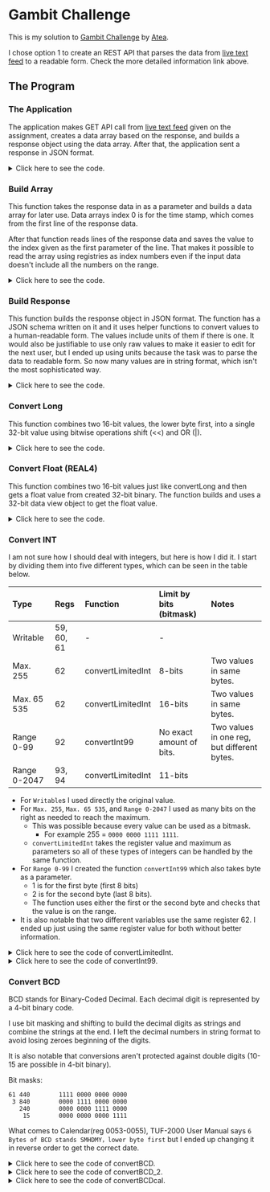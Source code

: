 # Gambit Challenge

This is my solution to [Gambit Challenge](https://github.com/gambit-labs/challenge) by [Atea](https://www.atea.fi/).

I chose option 1 to create an REST API that parses the data from [live text feed](http://tuftuf.gambitlabs.fi/feed.txt) to a readable form.
Check the more detailed information link above.


## The Program


### The Application

The application makes GET API call from [live text feed](http://tuftuf.gambitlabs.fi/feed.txt) given on the assignment,
creates a data array based on the response, and builds a response object using the data array.
After that, the application sent a response in JSON format.

<details>
<summary>Click here to see the code.</summary>
	
```javascript
// add code here
```
</details>


### Build Array

This function takes the response data in as a parameter and builds a data array for later use. Data arrays index 0 is for the time stamp,
which comes from the first line of the response data.

After that function reads lines of the response data and saves the value to the index
given as the first parameter of the line. That makes it possible to read the array using registries as index numbers even 
if the input data doesn't include all the numbers on the range.

<details>
<summary>Click here to see the code.</summary>
	
```javascript
// add code here
```
</details>


### Build Response

This function builds the response object in JSON format. The function has a JSON schema written on it and it uses helper functions to convert values
to a human-readable form. The values include units of them if there is one. It would also be justifiable to use only raw values to make it
easier to edit for the next user, but I ended up using units because the task was to parse the data to readable form. So now many values are in
string format, which isn't the most sophisticated way.

<details>
<summary>Click here to see the code.</summary>
	
```javascript
// add code here
```
</details>


### Convert Long

This function combines two 16-bit values, the lower byte first, into a single 32-bit value using bitwise operations shift (<<) and OR (|).

<details>
<summary>Click here to see the code.</summary>
	
```javascript
let	convertLong = (reg1, reg2) => {
	return (reg2 << 16) | reg1
}
```
</details>


### Convert Float (REAL4)

This function combines two 16-bit values just like convertLong and then gets a float value from created 32-bit binary.
The function builds and uses a 32-bit data view object to get the float value.

<details>
<summary>Click here to see the code.</summary>
	
```javascript
let	convertFloat = (reg1, reg2) => {
	let value = (reg2 << 16) | reg1;
	const buffer = new ArrayBuffer(4);
	const dataView = new DataView(buffer);
	dataView.setUint32(0, value, false);
	const floatValue = dataView.getFloat32(0, false);
	return floatValue
}
```
</details>


### Convert INT

I am not sure how I should deal with integers, but here is how I did it.
I start by dividing them into five different types, which can be seen in the table below.

| Type | Regs | Function | Limit by bits (bitmask) | Notes |
| :--- | :--- | :--- | :--- | :--- |
| Writable | 59, 60, 61 | - | - | |
| Max. 255 | 62 | convertLimitedInt | 8-bits | Two values in same bytes. |
| Max. 65 535 | 62 | convertLimitedInt | 16-bits | Two values in same bytes. |
| Range 0-99 | 92 | convertInt99 | No exact amount of bits. | Two values in one reg, but different bytes. |
| Range 0-2047 | 93, 94 | convertLimitedInt | 11-bits | |

- For `Writable`s I used directly the original value.
- For `Max. 255`, `Max. 65 535`, and `Range 0-2047` I used as many bits on the right as needed to reach the maximum.
  - This was possible because every value can be used as a bitmask.
    - For example 255 = `0000 0000 1111 1111`.
  - `convertLimitedInt` takes the register value and maximum as parameters so all of these types of integers can be handled by the same function. 
- For `Range 0-99` I created the function `convertInt99` which also takes byte as a parameter.
  - 1 is for the first byte (first 8 bits)
  - 2 is for the second byte (last 8 bits).
  - The function uses either the first or the second byte and checks that the value is on the range.
- It is also notable that two different variables use the same register 62. I ended up just using the same register value for both without better information.

<details>
<summary>Click here to see the code of convertLimitedInt.</summary>
	
```javascript
let convertLimitedInt = (reg, limit) => {
	return reg & limit
}
```
</details>

<details>
<summary>Click here to see the code of convertInt99.</summary>
	
```javascript
let convertInt99 = (reg, byte) => {
	if (byte == 1)
		reg = (reg & 65280) >> 8
	else if (byte == 2)
		reg = reg & 255
	else
		return 'Invalid use of convertInt99.'
	if (reg > 99)
		return 'Invalid value. Value is out of range (0-99).'
	return reg
}
```
</details>


### Convert BCD

BCD stands for Binary-Coded Decimal. Each decimal digit is represented by a 4-bit binary code.

I use bit masking and shifting to build the decimal digits as strings and combine the strings at the end. I left the decimal numbers in string format to avoid losing zeroes beginning of the digits.

It is also notable that conversions aren't protected against double digits (10-15 are possible in 4-bit binary).

Bit masks:
```
61 440        1111 0000 0000 0000
 3 840        0000 1111 0000 0000
   240        0000 0000 1111 0000
    15        0000 0000 0000 1111
```

What comes to Calendar(reg 0053-0055), TUF-2000 User Manual says `6 Bytes of BCD stands SMHDMY，lower byte first` but I ended up changing it in reverse order to get the correct date.

<details>
<summary>Click here to see the code of convertBCD.</summary>
	
```javascript
let convertBCD = (reg) => {
	let value1 = (reg & 61440) >> 12;
	let value2 = (reg & 3840) >> 8;
	let value3 = (reg & 240) >> 4;
	let value4 = (reg & 15);
	const valueStr =	String(value1) +
						String(value2) +
						String(value3) +
						String(value4);
	return valueStr
}
```
</details>

<details>
<summary>Click here to see the code of convertBCD_2.</summary>
	
```javascript
let convertBCD_2 = (reg1, reg2) => {
	return convertBCD(reg2) + convertBCD(reg1)
}
```
</details>

<details>
<summary>Click here to see the code of convertBCDcal.</summary>
	
```javascript
let convertBCDcal = (reg1, reg2, reg3) => {
	let value1 = (reg3 & 61440) >> 12;
	let value2 = (reg3 & 3840) >> 8;
	let value3 = (reg3 & 240) >> 4;
	let value4 = (reg3 & 15);
	let value5 = (reg2 & 61440) >> 12;
	let value6 = (reg2 & 3840) >> 8;
	let value7 = (reg2 & 240) >> 4;
	let value8 = (reg2 & 15);
	let value9 = (reg1 & 61440) >> 12;
	let value10 = (reg1 & 3840) >> 8;
	let value11 = (reg1 & 240) >> 4;
	let value12 = (reg1 & 15);
	const calendar =	'20' +
						String(value1) +
						String(value2) +
						'-' +
						String(value3) +
						String(value4) +
						'-' +
						String(value5) +
						String(value6) +
						' ' +
						String(value7) +
						String(value8) +
						':' +
						String(value9) +
						String(value10) +
						':' +
						String(value11) +
						String(value12);
	return calendar
}
```
</details>
